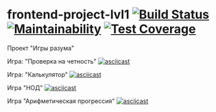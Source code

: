 # frontend-project-lvl1 [![Build Status](https://travis-ci.org/A1RET/frontend-project-lvl1.svg?branch=master)](https://travis-ci.org/A1RET/frontend-project-lvl1) [![Maintainability](https://api.codeclimate.com/v1/badges/cc29620215cdb9a5e1be/maintainability)](https://codeclimate.com/github/A1RET/frontend-project-lvl1/maintainability) [![Test Coverage](https://api.codeclimate.com/v1/badges/cc29620215cdb9a5e1be/test_coverage)](https://codeclimate.com/github/A1RET/frontend-project-lvl1/test_coverage)
Проект "Игры разума"

Игра: "Проверка на четность"
[![asciicast](https://asciinema.org/a/UX8Ohw8ELlmwi0dlhmBAnp3EP.svg)](https://asciinema.org/a/UX8Ohw8ELlmwi0dlhmBAnp3EP)

Игра: "Калькулятор"
[![asciicast](https://asciinema.org/a/saMeFpKJoeuey8RMunuYAPI32.svg)](https://asciinema.org/a/saMeFpKJoeuey8RMunuYAPI32)

Игра "НОД"
[![asciicast](https://asciinema.org/a/257304.svg)](https://asciinema.org/a/257304)

Игра "Арифметическая прогрессия"
[![asciicast](https://asciinema.org/a/257311.svg)](https://asciinema.org/a/257311)
